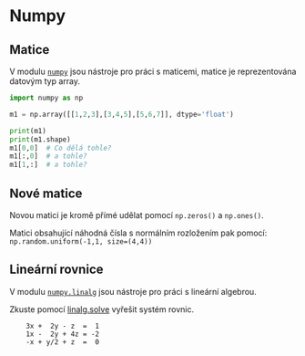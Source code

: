 # Numpy

## Matice

V modulu [`numpy`][numpy] jsou nástroje pro práci s maticemi, matice 
je reprezentována datovým typ array.


```python
import numpy as np

m1 = np.array([[1,2,3],[3,4,5],[5,6,7]], dtype='float')

print(m1)
print(m1.shape)
m1[0,0]  # Co dělá tohle?
m1[:,0]  # a tohle?
m1[1,:]  # a tohle?
```

## Nové matice

Novou matici je kromě přímé udělat pomocí `np.zeros()` a `np.ones()`.

Matici obsahující náhodná čísla s normálním rozložením pak pomocí: `np.random.uniform(-1,1, size=(4,4))`


## Lineární rovnice

V modulu [`numpy.linalg`][linalg] jsou nástroje pro práci 
s lineární algebrou.
 
Zkuste pomocí [linalg.solve][linalg] vyřešit systém rovnic.
```
    3x +  2y - z  =  1 
    1x -  2y + 4z = -2 
    -x + y/2 + z  =  0 
```


[numpy]: https://docs.scipy.org/doc/numpy-1.13.0/reference/index.html
[linalg]: https://docs.scipy.org/doc/numpy-1.13.0/reference/routines.linalg.html
